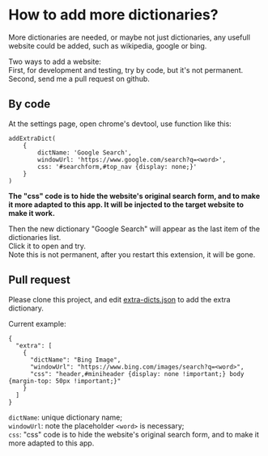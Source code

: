 # How to add more dictionaries?
More dictionaries are needed, or maybe not just dictionaries, any usefull website could be added, such as wikipedia, google or bing.

Two ways to add a website:   
First, for development and testing, try by code, but it's not permanent.  
Second, send me a pull request on github.

## By code 
At the settings page, open chrome's devtool, use function like this:

```
addExtraDict(
    {
        dictName: 'Google Search', 
        windowUrl: 'https://www.google.com/search?q=<word>', 
        css: '#searchform,#top_nav {display: none;}'
    }
)
```
**The "css" code is to hide the website's original search form, and to make it more adapted to this app. It will be injected to the target website to make it work.**

Then the new dictionary "Google Search" will appear as the last item of the dictionaries list.  
Click it to open and try.  
Note this is not permanent, after you restart this extension, it will be gone.

## Pull request

Please clone this project, and edit [extra-dicts.json](src/resources/extra-dicts.json) to add the extra dictionary.

Current example:

```
{
  "extra": [
    {
      "dictName": "Bing Image",
      "windowUrl": "https://www.bing.com/images/search?q=<word>",
      "css": "header,#miniheader {display: none !important;} body {margin-top: 50px !important;}"
    }
  ]
}
```
`dictName`: unique dictionary name;  
`windowUrl`: note the placeholder `<word>` is necessary;  
`css`:  "css" code is to hide the website's original search form, and to make it more adapted to this app.   
